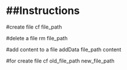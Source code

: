 
##Instructions
======================

#create file
cf file_path

#delete a file
rm file_path

#add content to a file
addData file_path content

#for create file
cf old_file_path new_file_path

